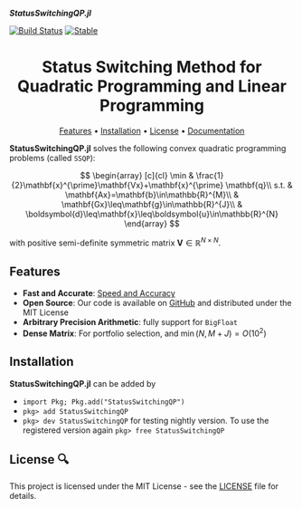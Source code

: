 

___StatusSwitchingQP.jl___


[![Build Status](https://github.com/PharosAbad/StatusSwitchingQP.jl/actions/workflows/CI.yml/badge.svg?branch=main)](https://github.com/PharosAbad/StatusSwitchingQP.jl/actions/workflows/CI.yml?query=branch%3Amain)
[![Stable](https://img.shields.io/badge/docs-stable-blue.svg)](https://github.com/PharosAbad/StatusSwitchingQP.jl/wiki)

<h1 align="center" margin=0px>
  Status Switching Method for Quadratic Programming and Linear Programming
</h1>

<p align="center">
  <a href="#features">Features</a> •
  <a href="#installation">Installation</a> •
  <a href="#license-">License</a> •
  <a href="https://github.com/PharosAbad/StatusSwitchingQP.jl/wiki">Documentation</a>
</p>

**StatusSwitchingQP.jl** solves the following convex quadratic programming problems (called `SSQP`):


$$
\begin{array}
[c]{cl}
\min & \frac{1}{2}\mathbf{x}^{\prime}\mathbf{Vx}+\mathbf{x}^{\prime}
\mathbf{q}\\
s.t. & \mathbf{Ax}=\mathbf{b}\in\mathbb{R}^{M}\\
& \mathbf{Gx}\leq\mathbf{g}\in\mathbb{R}^{J}\\
& \boldsymbol{d}\leq\mathbf{x}\leq\boldsymbol{u}\in\mathbb{R}^{N}
\end{array}
$$

with positive semi-definite symmetric matrix $\mathbf{V}\in\mathbb{R}^{N\times N}$.

## Features

* __Fast and Accurate__:  [Speed and Accuracy](https://github.com/PharosAbad/StatusSwitchingQP.jl/wiki/Speed-and-Accuracy)
* __Open Source__: Our code is available on [GitHub](https://github.com/PharosAbad/StatusSwitchingQP.jl) and distributed under the MIT License
* __Arbitrary Precision Arithmetic__: fully support for `BigFloat`
* __Dense Matrix__: For portfolio selection, and $\min(N, M+J) = O(10^2)$


## Installation
__StatusSwitchingQP.jl__ can be added by

- `import Pkg; Pkg.add("StatusSwitchingQP")`
- `pkg> add StatusSwitchingQP`
- `pkg> dev StatusSwitchingQP` for testing nightly version. To use the registered version again `pkg> free StatusSwitchingQP`

## License 🔍
This project is licensed under the MIT License - see the [LICENSE](LICENSE) file for details.

